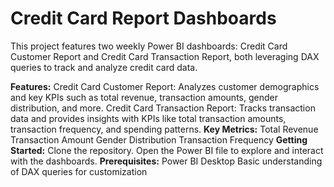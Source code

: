 # Credit Card Report Dashboards
This project features two weekly Power BI dashboards: Credit Card Customer Report and Credit Card Transaction Report, both leveraging DAX queries to track and analyze credit card data.

**Features:**
Credit Card Customer Report: Analyzes customer demographics and key KPIs such as total revenue, transaction amounts, gender distribution, and more.
Credit Card Transaction Report: Tracks transaction data and provides insights with KPIs like total transaction amounts, transaction frequency, and spending patterns.
**Key Metrics:**
Total Revenue
Transaction Amount
Gender Distribution
Transaction Frequency
**Getting Started:**
Clone the repository.
Open the Power BI file to explore and interact with the dashboards.
**Prerequisites:**
Power BI Desktop
Basic understanding of DAX queries for customization
